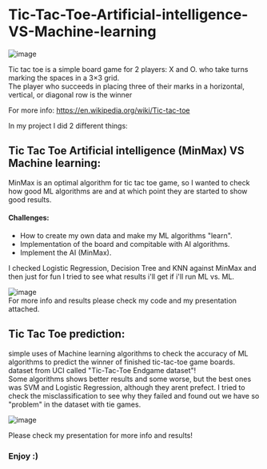# Tic-Tac-Toe-Artificial-intelligence-VS-Machine-learning
![image](https://user-images.githubusercontent.com/57837594/157888391-8d10a88a-1896-4090-95aa-5877b98150a5.png) <br />

Tic tac toe is a simple board game for 2 players:  X and O. who take turns marking the spaces in a 3×3 grid.<br />
The player who succeeds in placing three of their marks in a horizontal, vertical, or diagonal row is the winner

For more info: https://en.wikipedia.org/wiki/Tic-tac-toe

In my project I did 2 different things:
## Tic Tac Toe Artificial intelligence (MinMax) VS Machine learning:
MinMax is an optimal algorithm for tic tac toe game, so I wanted to check how good ML algorithms are and at which point they are started to show good results.<br />
#### Challenges:
* How to create my own data and make my ML algorithms "learn".
* Implementation of the board and compitable with AI algorithms.
* Implement the AI (MinMax).<br />

I checked Logistic Regression, Decision Tree and KNN against MinMax and then just for fun I tried to see what results i'll get if i'll run ML vs. ML.<br />

![image](https://user-images.githubusercontent.com/57837594/157890557-97f231d5-77ec-4095-bb41-61c1a2f8da20.png)
<br />
For more info and results please check my code and my presentation attached.
## Tic Tac Toe prediction:
simple uses of Machine learning algorithms to check the accuracy of ML algorithms to predict the winner of finished tic-tac-toe game boards.
dataset from UCI called "Tic-Tac-Toe Endgame dataset"! <br />
Some algorithms shows better results and some worse, but the best ones was SVM and Logistic Regression, although they arent prefect.
I tried to check the misclassification to see why they failed and found out we have so "problem" in the dataset with tie games.

![image](https://user-images.githubusercontent.com/57837594/157891523-bec654e8-a30a-4b57-ba82-23f69212d536.png)


Please check my presentation for more info and results!

### Enjoy :)

